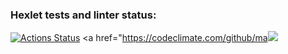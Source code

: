 ### Hexlet tests and linter status:
[![Actions Status](https://github.com/mannayamasha/python-project-49/workflows/hexlet-check/badge.svg)](https://github.com/mannayamasha/python-project-49/actions)
<a href="https://codeclimate.com/github/ma<a href="https://codeclimate.com/github/mannayamasha/python-project-49/maintainability"><img src="https://api.codeclimate.com/v1/badges/f7b7da33cd381202da57/maintainability" /></a>
